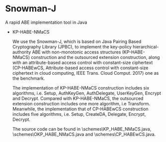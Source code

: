 # Snowman-J
A rapid ABE implementation tool in Java

* KP-HABE-NMaCS

	We use the Snowman-J, which is based on Java Pairing Based Cryptography Library (JPBC), to implement the key-policy hierarchical-authority ABE with non-monotonic access structures (KP-HABE-NMaCS) construction and the outsourced extension construction, along with an attribute-based access control with constant-size ciphertext (CP-HABEwCS, Attribute-based access control with constant-size ciphertext in cloud computing, IEEE Trans. Cloud Comput. 2017) one as the benchmark. 

	The implementation of KP-HABE-NMaCS construction includes six algorithms, i.e. Setup, AuthKeyGen, AuthDelegate, UserKeyGen, Encrypt and Decrypt. Compared with KP-HABE-NMaCS, the outsourced extension construction includes one more algorithm, i.e Transform. Meanwhile, the implementation that of CP-HABEwCS construction includes five algorithms, i.e. Setup, CreateDA, Delegate, Encrypt, Decrypt.

	The source code can be found in \schemes\KP_HABE_NMaCS.java, \schemes\OKP_HABE_NMaCS.java and \schemes\CP_HABEwCS.java.


